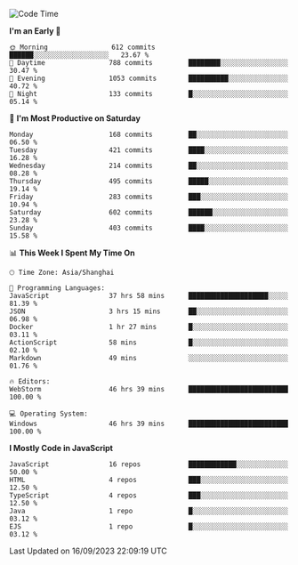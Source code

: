 <!--START_SECTION:waka-->
![Code Time](http://img.shields.io/badge/Code%20Time-2%2C685%20hrs%204%20mins-blue)

**I'm an Early 🐤** 

```text
🌞 Morning                612 commits         ██████░░░░░░░░░░░░░░░░░░░   23.67 % 
🌆 Daytime                788 commits         ████████░░░░░░░░░░░░░░░░░   30.47 % 
🌃 Evening                1053 commits        ██████████░░░░░░░░░░░░░░░   40.72 % 
🌙 Night                  133 commits         █░░░░░░░░░░░░░░░░░░░░░░░░   05.14 % 
```
📅 **I'm Most Productive on Saturday** 

```text
Monday                   168 commits         ██░░░░░░░░░░░░░░░░░░░░░░░   06.50 % 
Tuesday                  421 commits         ████░░░░░░░░░░░░░░░░░░░░░   16.28 % 
Wednesday                214 commits         ██░░░░░░░░░░░░░░░░░░░░░░░   08.28 % 
Thursday                 495 commits         █████░░░░░░░░░░░░░░░░░░░░   19.14 % 
Friday                   283 commits         ███░░░░░░░░░░░░░░░░░░░░░░   10.94 % 
Saturday                 602 commits         ██████░░░░░░░░░░░░░░░░░░░   23.28 % 
Sunday                   403 commits         ████░░░░░░░░░░░░░░░░░░░░░   15.58 % 
```


📊 **This Week I Spent My Time On** 

```text
🕑︎ Time Zone: Asia/Shanghai

💬 Programming Languages: 
JavaScript               37 hrs 58 mins      ████████████████████░░░░░   81.39 % 
JSON                     3 hrs 15 mins       ██░░░░░░░░░░░░░░░░░░░░░░░   06.98 % 
Docker                   1 hr 27 mins        █░░░░░░░░░░░░░░░░░░░░░░░░   03.11 % 
ActionScript             58 mins             █░░░░░░░░░░░░░░░░░░░░░░░░   02.10 % 
Markdown                 49 mins             ░░░░░░░░░░░░░░░░░░░░░░░░░   01.76 % 

🔥 Editors: 
WebStorm                 46 hrs 39 mins      █████████████████████████   100.00 % 

💻 Operating System: 
Windows                  46 hrs 39 mins      █████████████████████████   100.00 % 
```

**I Mostly Code in JavaScript** 

```text
JavaScript               16 repos            ████████████░░░░░░░░░░░░░   50.00 % 
HTML                     4 repos             ███░░░░░░░░░░░░░░░░░░░░░░   12.50 % 
TypeScript               4 repos             ███░░░░░░░░░░░░░░░░░░░░░░   12.50 % 
Java                     1 repo              █░░░░░░░░░░░░░░░░░░░░░░░░   03.12 % 
EJS                      1 repo              █░░░░░░░░░░░░░░░░░░░░░░░░   03.12 % 
```




 Last Updated on 16/09/2023 22:09:19 UTC
<!--END_SECTION:waka-->

<!--
**likaiqiang/likaiqiang** is a ✨ _special_ ✨ repository because its `README.md` (this file) appears on your GitHub profile.

Here are some ideas to get you started:

- 🔭 I’m currently working on ...
- 🌱 I’m currently learning ...
- 👯 I’m looking to collaborate on ...
- 🤔 I’m looking for help with ...
- 💬 Ask me about ...
- 📫 How to reach me: ...
- 😄 Pronouns: ...
- ⚡ Fun fact: ...
-->
